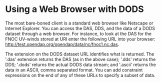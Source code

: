 # Using a Web Browser with DODS

The most bare-boned client is a standard web browser like Netscape or Internet Explorer. You can access the DAS, DDS, and the data of a DODS dataset through a web browser. For instance, to look at the DAS for the FNOC UV-winds stored at URI enter the following URL into your browser: http://test.opendap.org/opendap/data/nc/fnoc1.nc.das.

The extension on the DODS dataset URL identifies what is returned. The '.das' extension returns the DAS (as in the above case); '.dds' returns the DDS; '.dods' returns the actual DODS data stream; and '.ascii' returns the data in an ASCII, comma separated format. You can add constraint expressions on the end of any of these URLs to specify a subset of data.

